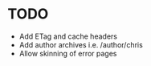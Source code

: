 # TODO

- Add ETag and cache headers
- Add author archives i.e. /author/chris
- Allow skinning of error pages
